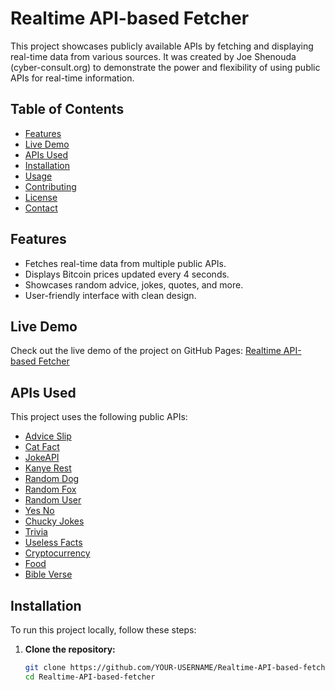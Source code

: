 # Realtime API-based Fetcher

This project showcases publicly available APIs by fetching and displaying real-time data from various sources. It was created by Joe Shenouda (cyber-consult.org) to demonstrate the power and flexibility of using public APIs for real-time information.

## Table of Contents

- [Features](#features)
- [Live Demo](#live-demo)
- [APIs Used](#apis-used)
- [Installation](#installation)
- [Usage](#usage)
- [Contributing](#contributing)
- [License](#license)
- [Contact](#contact)

## Features

- Fetches real-time data from multiple public APIs.
- Displays Bitcoin prices updated every 4 seconds.
- Showcases random advice, jokes, quotes, and more.
- User-friendly interface with clean design.

## Live Demo

Check out the live demo of the project on GitHub Pages:
[Realtime API-based Fetcher](https://joe-shenouda.github.io/Realtime-API-based-fetcher)

## APIs Used

This project uses the following public APIs:
- [Advice Slip](https://api.adviceslip.com/)
- [Cat Fact](https://catfact.ninja/)
- [JokeAPI](https://jokeapi.dev/)
- [Kanye Rest](https://kanye.rest/)
- [Random Dog](https://random.dog/)
- [Random Fox](https://randomfox.ca/)
- [Random User](https://randomuser.me/)
- [Yes No](https://yesno.wtf/)
- [Chucky Jokes](https://api.chucknorris.io/)
- [Trivia](https://opentdb.com/)
- [Useless Facts](https://uselessfacts.jsph.pl/)
- [Cryptocurrency](https://api.coingecko.com/api/v3/coins/list)
- [Food](https://www.themealdb.com/api/)
- [Bible Verse](https://labs.bible.org/api/)

## Installation

To run this project locally, follow these steps:

1. **Clone the repository:**
   ```bash
   git clone https://github.com/YOUR-USERNAME/Realtime-API-based-fetcher.git
   cd Realtime-API-based-fetcher
